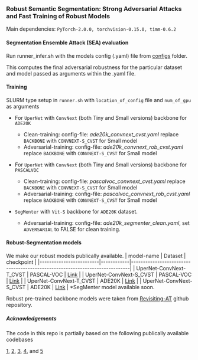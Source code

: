 <h3>Robust Semantic Segmentation: Strong Adversarial Attacks and Fast Training of Robust Models </h3>

Main dependencies: `PyTorch-2.0.0, torchvision-0.15.0, timm-0.6.2` 


<h4>Segmentation Ensemble Attack (SEA) evaluation</h4>

Run runner_infer.sh with the models config (.yaml) file from [configs](\configs) folder.

This computes the final adversarial robustness for the particular dataset and model passed as arguments within the .yaml file.

<h4>Training</h4>

SLURM type setup in `runner.sh` with `location_of_config` file and `num_of_gpu` as arguments
- For `UperNet` with `ConvNext` (both Tiny and Small versions) backbone  for `ADE20K`

 	-  Clean-training: config-file: *ade20k_convnext_cvst.yaml* replace `BACKBONE` with `CONVNEXT-S_CVST` for Small model 
	-  Adversarial-training: config-file: *ade20k_convnext_rob_cvst.yaml* replace `BACKBONE` with `CONVNEXT-S_CVST` for Small model
 
- For `UperNet` with `ConvNext` (both Tiny and Small versions) backbone  for `PASCALVOC`
  
	-  Clean-training: config-file: *pascalvoc_convnext_cvst.yaml* replace `BACKBONE` with `CONVNEXT-S_CVST` for Small model 
	-  Adversarial-training: config-file: *pascalvoc_convnext_rob_cvst.yaml* replace `BACKBONE` with `CONVNEXT-S_CVST` for Small model
   
- `SegMenter` with `Vit-S` backbone for `ADE20K` dataset.
  
	-  Adversarial-training: config-file: *ade20k_segmenter_clean.yaml*, set `ADVERSARIAL` to FALSE for clean training.

<h4> Robust-Segmentation models</h4>

We make our robust models publically available. 
| model-name              | Dataset    | checkpoint                                                                  |
|-------------------------|------------|-----------------------------------------------------------------------------|
| UperNet-ConvNext-T_CVST | PASCAL-VOC | [Link](https://nc.mlcloud.uni-tuebingen.de/index.php/s/zSFgoAngcm47FZm)     |
| UperNet-ConvNext-S_CVST | PASCAL-VOC | [Link](https://nc.mlcloud.uni-tuebingen.de/index.php/s/MBXnMd5QKztmZaa)     |
| UperNet-ConvNext-T_CVST | ADE20K     | [Link](https://nc.mlcloud.uni-tuebingen.de/index.php/s/ACMQRiyfyXboXwT)     |
| UperNet-ConvNext-S_CVST | ADE20K     | [Link](https://nc.mlcloud.uni-tuebingen.de/index.php/s/Smogk2BWbfMxkyo)     |
*SegMenter model available soon.

Robust pre-trained backbone models were taken from [Revisiting-AT](https://github.com/nmndeep/revisiting-at) github repository.

<h5>Acknowledgements</h5>

The code in this repo is partially based on the following publically available codebases

 [1](https://github.com/hszhao/semseg), [2](https://github.com/Tramac/awesome-semantic-segmentation-pytorch), [3](https://github.com/rstrudel/segmenter/),  [4](https://github.com/facebookresearch/ConvNeXt/tree/main/semantic_segmentation), and [5](https://huggingface.co/docs/transformers/main/en/model_doc/upernet#transformers.UperNetForSemanticSegmentation)
